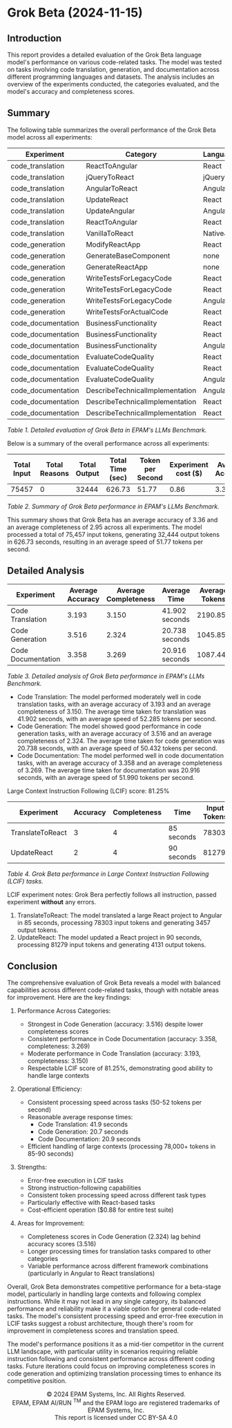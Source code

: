 # Grok Beta (2024-11-15)

## Introduction

This report provides a detailed evaluation of the Grok Beta language model's performance on various code-related tasks. The model was tested on tasks involving code translation, generation, and documentation across different programming
languages and datasets. The analysis includes an overview of the experiments conducted, the categories evaluated, and the model's accuracy and completeness scores.

## Summary

The following table summarizes the overall performance of the Grok Beta model across all experiments:

| Experiment         | Category                        | Language | Dataset           | Complexity | Size  | Input | Reasons | Output | Time  | Accuracy | Completeness |
|--------------------|---------------------------------|----------|-------------------|------------|-------|-------|---------|--------|-------|----------|--------------|
| code_translation   | ReactToAngular                  | React    | ToDoApp_ReactJS   | high       | avg   | 3285  | 0       | 2173   | 40.68 | 2.02     | 2.29         |
| code_translation   | jQueryToReact                   | jQuery   | ToDoApp_jQuery    | high       | low   | 2379  | 0       | 2128   | 36.91 | 4        | 2.73         |
| code_translation   | AngularToReact                  | Angular  | AngularCosmoPage  | avg        | high  | 5381  | 0       | 2780   | 54.97 | 3.01     | 3            |
| code_translation   | UpdateReact                     | React    | ToDoApp_ReactJS   | high       | avg   | 3271  | 0       | 2777   | 50.93 | 4        | 4            |
| code_translation   | UpdateAngular                   | Angular  | ToDoApp_AngularJS | avg        | avg_2 | 2313  | 0       | 2289   | 40.59 | 2.82     | 3.03         |
| code_translation   | ReactToAngular                  | React    | ReactSignUp       | high       | low   | 1251  | 0       | 1373   | 28.21 | 2.5      | 3            |
| code_translation   | VanillaToReact                  | NativeJS | Piano_NativeJS    | high       | low   | 1365  | 0       | 1816   | 41.02 | 4        | 4            |
| code_generation    | ModifyReactApp                  | React    | ReactFetchAPI     | avg        | low   | 372   | 0       | 520    | 9.95  | 4        | 4            |
| code_generation    | GenerateBaseComponent           | none     | none              | none       | none  | 196   | 0       | 1146   | 20.84 | 4        | 4            |
| code_generation    | GenerateReactApp                | none     | none              | none       | none  | 185   | 0       | 921    | 18.49 | 3.62     | 3            |
| code_generation    | WriteTestsForLegacyCode         | React    | ReactSignUp       | high       | low   | 1203  | 0       | 1226   | 22.17 | 4        | 2.18         |
| code_generation    | WriteTestsForLegacyCode         | React    | ToDoApp_ReactJS   | high       | avg   | 3237  | 0       | 1099   | 20.24 | 3.01     | 0.27         |
| code_generation    | WriteTestsForLegacyCode         | Angular  | AngularCosmoPage  | avg        | high  | 5355  | 0       | 1023   | 21.23 | 1.98     | 0.94         |
| code_generation    | WriteTestsForActualCode         | React    | ReactSelect       | extra_high | high  | 15757 | 0       | 1386   | 32.24 | 4        | 1.88         |
| code_documentation | BusinessFunctionality           | React    | ReactSignUp       | high       | low   | 1193  | 0       | 698    | 12.26 | 3.27     | 4            |
| code_documentation | BusinessFunctionality           | React    | ToDoApp_ReactJS   | high       | avg   | 3227  | 0       | 769    | 16.30 | 4        | 4            |
| code_documentation | BusinessFunctionality           | Angular  | AngularCosmoPage  | avg        | high  | 5345  | 0       | 893    | 15.67 | 1.97     | 2.06         |
| code_documentation | EvaluateCodeQuality             | React    | ReactSignUp       | high       | low   | 1316  | 0       | 1590   | 31.36 | 4        | 3            |
| code_documentation | EvaluateCodeQuality             | React    | ToDoApp_ReactJS   | high       | avg   | 3350  | 0       | 1288   | 24.56 | 2.98     | 4            |
| code_documentation | EvaluateCodeQuality             | Angular  | AngularCosmoPage  | avg        | high  | 5468  | 0       | 1682   | 32.99 | 2        | 1.98         |
| code_documentation | DescribeTechnicalImplementation | Angular  | AngularCosmoPage  | avg        | high  | 5426  | 0       | 1048   | 19.79 | 4        | 4            |
| code_documentation | DescribeTechnicalImplementation | React    | ReactSignUp       | high       | low   | 1274  | 0       | 803    | 16.42 | 4        | 2.38         |
| code_documentation | DescribeTechnicalImplementation | React    | ToDoApp_ReactJS   | high       | avg   | 3308  | 0       | 1016   | 18.89 | 4        | 4            |

_Table 1. Detailed evaluation of Grok Beta in EPAM's LLMs Benchmark._

Below is a summary of the overall performance across all experiments:

| Total Input | Total Reasons | Total Output | Total Time (sec) | Token per Second | Experiment cost ($) | Average Accuracy | Average Completeness |
|-------------|---------------|--------------|------------------|------------------|---------------------|------------------|----------------------|
| 75457       | 0             | 32444        | 626.73           | 51.77            | 0.86                | 3.36             | 2.95                 |

_Table 2. Summary of Grok Beta performance in EPAM's LLMs Benchmark._

This summary shows that Grok Beta has an average accuracy of 3.36 and an average completeness of 2.95 across all experiments. The model processed a total of 75,457 input tokens, generating 32,444 output tokens in 626.73 seconds, resulting
in an average speed of 51.77 tokens per second.

## Detailed Analysis

| Experiment         | Average Accuracy | Average Completeness | Average Time   | Average Tokens | Average Tokens/second |
|--------------------|------------------|----------------------|----------------|----------------|-----------------------|
| Code Translation   | 3.193            | 3.150                | 41.902 seconds | 2190.857       | 52.285                |
| Code Generation    | 3.516            | 2.324                | 20.738 seconds | 1045.857       | 50.432                |
| Code Documentation | 3.358            | 3.269                | 20.916 seconds | 1087.444       | 51.990                |

_Table 3. Detailed analysis of Grok Beta performance in EPAM's LLMs Benchmark._

- Code Translation: The model performed moderately well in code translation tasks, with an average accuracy of 3.193 and an average completeness of 3.150. The average time taken for translation was 41.902 seconds, with an average speed of
  52.285 tokens per second.
- Code Generation: The model showed good performance in code generation tasks, with an average accuracy of 3.516 and an average completeness of 2.324. The average time taken for code generation was 20.738 seconds, with an average speed of
  50.432 tokens per second.
- Code Documentation: The model performed well in code documentation tasks, with an average accuracy of 3.358 and an average completeness of 3.269. The average time taken for documentation was 20.916 seconds, with an average speed of 51.990
  tokens per second.

Large Context Instruction Following (LCIF) score: 81.25%

| Experiment       | Accuracy | Completeness | Time       | Input Tokens | Output Tokens |
|------------------|----------|--------------|------------|--------------|---------------|
| TranslateToReact | 3        | 4            | 85 seconds | 78303        | 3457          |
| UpdateReact      | 2        | 4            | 90 seconds | 81279        | 4131          |

_Table 4. Grok Beta performance in Large Context Instruction Following (LCIF) tasks._

LCIF experiment notes: Grok Bera perfectly follows all instruction, passed experiment **without** any errors.

1. TranslateToReact: The model translated a large React project to Angular in 85 seconds, processing 78303 input tokens and generating 3457 output tokens.
2. UpdateReact: The model updated a React project in 90 seconds, processing 81279 input tokens and generating 4131 output tokens.

## Conclusion

The comprehensive evaluation of Grok Beta reveals a model with balanced capabilities across different code-related tasks, though with notable areas for improvement. Here are the key findings:

1. Performance Across Categories:
    - Strongest in Code Generation (accuracy: 3.516) despite lower completeness scores
    - Consistent performance in Code Documentation (accuracy: 3.358, completeness: 3.269)
    - Moderate performance in Code Translation (accuracy: 3.193, completeness: 3.150)
    - Respectable LCIF score of 81.25%, demonstrating good ability to handle large contexts

2. Operational Efficiency:
    - Consistent processing speed across tasks (50-52 tokens per second)
    - Reasonable average response times:
        * Code Translation: 41.9 seconds
        * Code Generation: 20.7 seconds
        * Code Documentation: 20.9 seconds
    - Efficient handling of large contexts (processing 78,000+ tokens in 85-90 seconds)

3. Strengths:
    - Error-free execution in LCIF tasks
    - Strong instruction-following capabilities
    - Consistent token processing speed across different task types
    - Particularly effective with React-based tasks
    - Cost-efficient operation ($0.88 for entire test suite)

4. Areas for Improvement:
    - Completeness scores in Code Generation (2.324) lag behind accuracy scores (3.516)
    - Longer processing times for translation tasks compared to other categories
    - Variable performance across different framework combinations (particularly in Angular to React translations)

Overall, Grok Beta demonstrates competitive performance for a beta-stage model, particularly in handling large contexts and following complex instructions. While it may not lead in any single category, its balanced performance and
reliability make it a viable option for general code-related tasks. The model's consistent processing speed and error-free execution in LCIF tasks suggest a robust architecture, though there's room for improvement in completeness scores and
translation speed.

The model's performance positions it as a mid-tier competitor in the current LLM landscape, with particular utility in scenarios requiring reliable instruction following and consistent performance across different coding tasks. Future
iterations could focus on improving completeness scores in code generation and optimizing translation processing times to enhance its competitive position.


<p style="text-align: center;">
    © 2024 EPAM Systems, Inc. All Rights Reserved.<br/>
    EPAM, EPAM AI/RUN <sup>TM</sup> and the EPAM logo are registered trademarks of EPAM Systems, Inc.<br>
    This report is licensed under CC BY-SA 4.0<br/>
</p>
